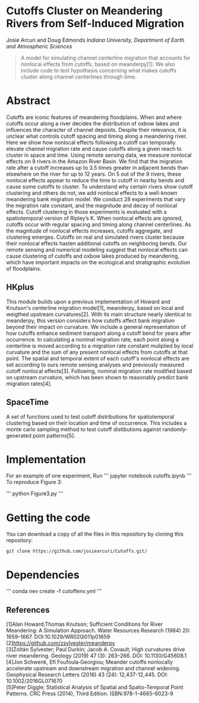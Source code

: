 # Cutoffs Cluster on Meandering Rivers from Self-Induced Migration
Josie Arcuri and Doug Edmonds
*Indiana University, Department of Earth and Atmospheric Sciences*
> A model for simulating channel centerline migration that accounts for nonlocal effects from cutoffs, based on meanderpy[1]. We also include code to test hypothesis concerning what makes cutoffs cluster along channel centerlines through time. 

# Abstract
Cutoffs are iconic features of meandering floodplains. When and where cutoffs occur along a river decides the distribution of oxbow lakes and influences the character of channel deposits. Despite their relevance, it is unclear what controls cutoff spacing and timing along a meandering river. Here we show how nonlocal effects following a cutoff can temporally elevate channel migration rate and cause cutoffs along a given reach to cluster in space and time. Using remote sensing data, we measure nonlocal effects on 9 rivers in the Amazon River Basin. We find that the migration rate after a cutoff increases up to 3.5 times greater in adjacent bends than elsewhere on the river for up to 12 years. On 5 out of the 9 rivers, these nonlocal effects appear to reduce the time to cutoff in nearby bends and cause some cutoffs to cluster. To understand why certain rivers show cutoff clustering and others do not, we add nonlocal effects to a well-known meandering bank migration model. We conduct 28 experiments that vary the migration rate constant, and the magnitude and decay of nonlocal effects. Cutoff clustering in those experiments is evaluated with a spatiotemporal version of Ripley’s K.  When nonlocal effects are ignored, cutoffs occur with regular spacing and timing along channel centerlines. As the magnitude of nonlocal effects increases, cutoffs aggregate, and clustering emerges. Cutoffs on real and simulated rivers cluster because their nonlocal effects hasten additional cutoffs on neighboring bends. Our remote sensing and numerical modeling suggest that nonlocal effects can cause clustering of cutoffs and oxbow lakes produced by meandering, which have important impacts on the ecological and stratigraphic evolution of floodplains.

## HKplus
This module builds upon a previous implementation of Howard and Knutson's centerline migration model[1], meanderpy, based on local and weigthed upstream curvatures[2]. With its main structure nearly identical to meanderpy, this version considers how cutoffs affect bank migration beyond their impact on curvature. We include a general representation of how cutoffs enhance sediment transport along a cutoff bend for years after occurrence. In calculating a nominal migration rate, each point along a centerline is moved according to a migration rate constant muliplied by local curvature and the sum of any present nonlocal effects from cutoffs at that point. The spatial and temporal extent of each cutoff's nonlocal effects are set according to ours remote sensing analyses and previously measured cutoff nonlocal effects[3]. Following, nominal migration rate modified based on upstream curvature, which has been shown to reasonably predict bank migration rates[4].


## SpaceTime
 A set of functions used to test cutoff distributions for spatiotemporal clustering based on their location and time of occurrence.  This includes a monte carlo sampling method to test cutoff distibutions against randomly-generated point patterns[5].  

# Implementation
For an example of one experiment, Run 
'''
jupyter notebook cutoffs.ipynb
'''
To reproduce Figure 3:

'''
python Figure3.py
'''
# Getting the code

You can download a copy of all the files in this repository by cloning this repository:

    git clone https://github.com/josiearcuri/Cutoffs.git/

# Dependencies
'''
conda nev create -f cutoffenv.yml
'''

## References
[1]Alan Howard;Thomas Knutson; Sufficient Conditions for River Meandering: A Simulation Approach. Water Resources Research (1984) 20: 1659–1667. DOI:10.1029/WR020i011p01659
[2]https://github.com/zsylvester/meanderpy  
[3]Zoltán Sylvester; Paul Durkin; Jacob A. Covault; High curvatures drive river meandering. Geology (2019) 47 (3): 263–266.
DOI: 10.1130/G45608.1  
[4]Jon Schwenk, Efi Foufoula‐Georgiou; Meander cutoffs nonlocally accelerate upstream and downstream migration and channel widening. Geophysical Research Letters (2016) 43 (24): 12,437-12,445. DOI: 10.1002/2016GL071670  
[5]Peter Diggle; Statistical Analysis of Spatial and Spatio-Temporal Point Patterns. CRC Press (2014), Third Edition. ISBN:978-1-4665-6023-9

